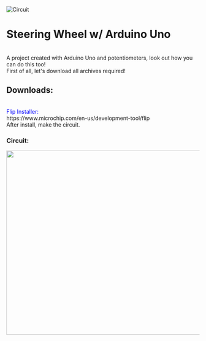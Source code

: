 ![Circuit](https://user-images.githubusercontent.com/60719414/168591541-f7537c72-5ba6-41a0-a162-049ba13755be.png)
<h1>Steering Wheel w/ Arduino Uno</h1><br>
A project created with Arduino Uno and potentiometers, look out how you can do this too!<br>
First of all, let's download all archives required!<br>
<h2>Downloads:</h2><br>
<font color="blue"> Flip Installer:</font><br>
https://www.microchip.com/en-us/development-tool/flip <br>
After install, make the circuit.<br> 
<h3>Circuit:</h3>
<img src="https://i.imgur.com/oUxUPN5.png" width="720" height="480 ">
